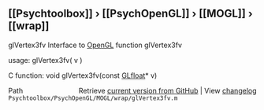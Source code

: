 ## [[Psychtoolbox]] &#8250; [[PsychOpenGL]] &#8250; [[MOGL]] &#8250; [[wrap]]

glVertex3fv  Interface to [OpenGL](OpenGL) function glVertex3fv  
  
usage:  glVertex3fv( v )  
  
C function:  void glVertex3fv(const [GLfloat](GLfloat)\* v)  




<div class="code_header" style="text-align:right;">
  <span style="float:left;">Path&nbsp;&nbsp;</span> <span class="counter">Retrieve <a href=
  "https://raw.github.com/Psychtoolbox-3/Psychtoolbox-3/beta/Psychtoolbox/PsychOpenGL/MOGL/wrap/glVertex3fv.m">current version from GitHub</a> | View <a href=
  "https://github.com/Psychtoolbox-3/Psychtoolbox-3/commits/beta/Psychtoolbox/PsychOpenGL/MOGL/wrap/glVertex3fv.m">changelog</a></span>
</div>
<div class="code">
  <code>Psychtoolbox/PsychOpenGL/MOGL/wrap/glVertex3fv.m</code>
</div>

